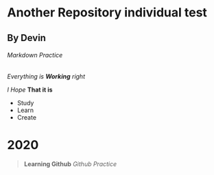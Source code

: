 # Another Repository individual test
## By Devin
###### Markdown Practice

_Everything is **Working** right_

*I Hope* __That it is__

* Study
* Learn
* Create

# 2020
> **Learning Github**
> *Github Practice*